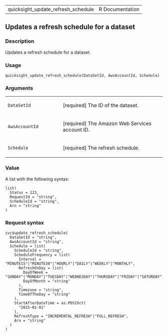 <table style="width: 100%;">
<tbody>
<tr class="odd">
<td>quicksight_update_refresh_schedule</td>
<td style="text-align: right;">R Documentation</td>
</tr>
</tbody>
</table>

## Updates a refresh schedule for a dataset

### Description

Updates a refresh schedule for a dataset.

### Usage

    quicksight_update_refresh_schedule(DataSetId, AwsAccountId, Schedule)

### Arguments

<table>
<colgroup>
<col style="width: 35%" />
<col style="width: 65%" />
</colgroup>
<tbody>
<tr class="odd">
<td><code
id="quicksight_update_refresh_schedule_:_DataSetId">DataSetId</code></td>
<td><p>[required] The ID of the dataset.</p></td>
</tr>
<tr class="even">
<td><code
id="quicksight_update_refresh_schedule_:_AwsAccountId">AwsAccountId</code></td>
<td><p>[required] The Amazon Web Services account ID.</p></td>
</tr>
<tr class="odd">
<td><code
id="quicksight_update_refresh_schedule_:_Schedule">Schedule</code></td>
<td><p>[required] The refresh schedule.</p></td>
</tr>
</tbody>
</table>

### Value

A list with the following syntax:

    list(
      Status = 123,
      RequestId = "string",
      ScheduleId = "string",
      Arn = "string"
    )

### Request syntax

    svc$update_refresh_schedule(
      DataSetId = "string",
      AwsAccountId = "string",
      Schedule = list(
        ScheduleId = "string",
        ScheduleFrequency = list(
          Interval = "MINUTE15"|"MINUTE30"|"HOURLY"|"DAILY"|"WEEKLY"|"MONTHLY",
          RefreshOnDay = list(
            DayOfWeek = "SUNDAY"|"MONDAY"|"TUESDAY"|"WEDNESDAY"|"THURSDAY"|"FRIDAY"|"SATURDAY",
            DayOfMonth = "string"
          ),
          Timezone = "string",
          TimeOfTheDay = "string"
        ),
        StartAfterDateTime = as.POSIXct(
          "2015-01-01"
        ),
        RefreshType = "INCREMENTAL_REFRESH"|"FULL_REFRESH",
        Arn = "string"
      )
    )
